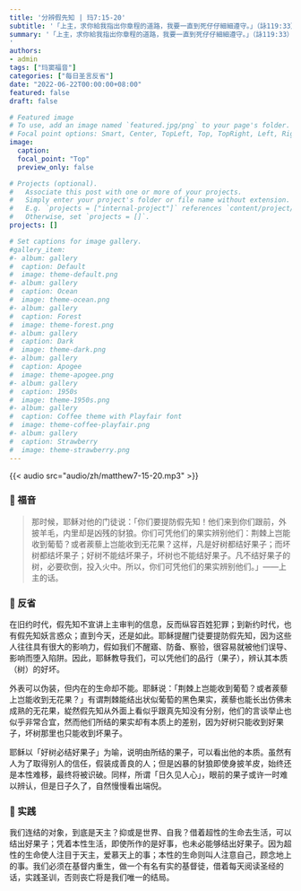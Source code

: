 ```yaml
---
title: '分辨假先知 | 玛7:15-20'
subtitle: '「上主，求你給我指出你章程的道路，我要一直到死仔仔細細遵守。」（詠119:33）'
summary: '「上主，求你給我指出你章程的道路，我要一直到死仔仔細細遵守。」（詠119:33）
'
authors:
- admin
tags: ["玛窦福音"]
categories: ["每日圣言反省"]
date: "2022-06-22T00:00:00+08:00"
featured: false
draft: false

# Featured image
# To use, add an image named `featured.jpg/png` to your page's folder.
# Focal point options: Smart, Center, TopLeft, Top, TopRight, Left, Right, BottomLeft, Bottom, BottomRight
image:
  caption:
  focal_point: "Top"
  preview_only: false

# Projects (optional).
#   Associate this post with one or more of your projects.
#   Simply enter your project's folder or file name without extension.
#   E.g. `projects = ["internal-project"]` references `content/project/deep-learning/index.md`.
#   Otherwise, set `projects = []`.
projects: []

# Set captions for image gallery.
#gallery_item:
#- album: gallery
#  caption: Default
#  image: theme-default.png
#- album: gallery
#  caption: Ocean
#  image: theme-ocean.png
#- album: gallery
#  caption: Forest
#  image: theme-forest.png
#- album: gallery
#  caption: Dark
#  image: theme-dark.png
#- album: gallery
#  caption: Apogee
#  image: theme-apogee.png
#- album: gallery
#  caption: 1950s
#  image: theme-1950s.png
#- album: gallery
#  caption: Coffee theme with Playfair font
#  image: theme-coffee-playfair.png
#- album: gallery
#  caption: Strawberry
#  image: theme-strawberry.png
---
```


{{< audio src="audio/zh/matthew7-15-20.mp3" >}}

### :love_letter: 福音
> 那时候，耶稣对他的门徒说：「你们要提防假先知！他们来到你们跟前，外披羊毛，内里却是凶残的豺狼。你们可凭他们的果实辨别他们：荆棘上岂能收到葡萄？或者蒺藜上岂能收到无花果？这样，凡是好树都结好果子；而坏树都结坏果子；好树不能结坏果子，坏树也不能结好果子。凡不结好果子的树，必要砍倒，投入火中。所以，你们可凭他们的果实辨别他们。」——上主的话。

### :speech_balloon: 反省
在旧约时代，假先知不宣讲上主审判的信息，反而纵容百姓犯罪；到新约时代，也有假先知妖言惑众；直到今天，还是如此。耶稣提醒门徒要提防假先知，因为这些人往往具有很大的影响力，假如我们不醒寤、防备、察验，很容易就被他们误导、影响而堕入陷阱。因此，耶稣教导我们，可以凭他们的品行（果子），辨认其本质（树）的好坏。

外表可以伪装，但内在的生命却不能。耶稣说：「荆棘上岂能收到葡萄？或者蒺藜上岂能收到无花果？」有谓荆棘能结出状似葡萄的黑色果实，蒺藜也能长出仿佛未成熟的无花果，緃然假先知从外面上看似乎跟真先知没有分别，他们的言谈举止也似乎非常合宜，然而他们所结的果实却有本质上的差别，因为好树只能收到好果子，坏树那里也只能收到坏果子。

耶稣以「好树必结好果子」为喻，说明由所结的果子，可以看出他的本质。虽然有人为了取得别人的信任，假装成善良的人；但是凶暴的豺狼即使身披羊皮，始终还是本性难移，最终将被识破。同样，所谓「日久见人心」，眼前的果子或许一时难以辨认，但是日子久了，自然慢慢看出端倪。

### :runner: 实践
我们连结的对象，到底是天主？抑或是世界、自我？借着超性的生命去生活，可以结出好果子；凭着本性生活，即使所作的是好事，也未必能够结出好果子。因为超性的生命使人注目于天主，爱慕天上的事；本性的生命则叫人注意自己，顾念地上的事。我们必须在基督内重生，做一个有名有实的基督徒，借着每天阅读圣经的话，实践圣训，否则丧亡将是我们唯一的结局。
